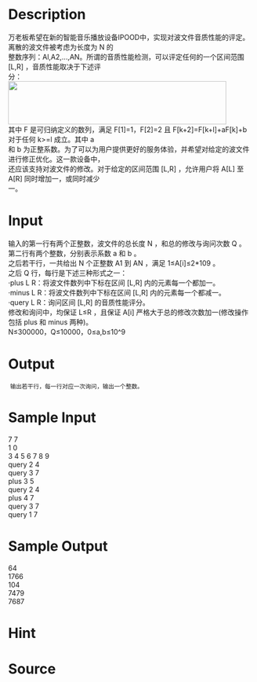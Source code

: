 
# Description

<div class="content"><div>万老板希望在新的智能音乐播放设备IPOOD中，实现对波文件音质性能的评定。离散的波文件被考虑为长度为 N 的</div>
<div>整数序列：Al,A2,...,AN。所谓的音质性能检测，可以评定任何的一个区间范围 [L,R] ，音质性能取决于下述评</div>
<div>分：</div>
<div></div>
<div><img src="/source/bzoj/4085/img/aHR0cHM6Ly9seWRzeS5jb20vSnVkZ2VPbmxpbmUvdXBsb2FkLzIwMTYwNS_ml6DmoIfpopgoMikucG5n.png" width="445" height="88" alt=""/></div>
<div>其中 F 是可归纳定义的数列，满足 F[1]=1，F[2]=2 且 F[k+2]=F[k+l]+aF[k]+b 对于任何 k&gt;=l 成立。其中 a </div>
<div>和 b 为正整系数。为了可以为用户提供更好的服务体验，并希望对给定的波文件进行修正优化。这一款设备中，</div>
<div>还应该支持对波文件的修改。对于给定的区间范围 [L,R] ，允许用户将 A[L] 至 A[R] 同时增加一，或同时减少</div>
<div>一。</div>
<div></div>
<p style="font-size: 11.8181819915771px;"></p>
<p style="font-size: 11.8181819915771px;"></p></div>

# Input

<div class="content"><div>输入的第一行有两个正整数，波文件的总长度 N ，和总的修改与询问次数 Q 。</div>
<div>第二行有两个整数，分别表示系数 a 和 b 。</div>
<div>之后若干行，一共给出 N 个正整数 A1 到 AN ，满足 1≤A[i]≤2*109 。</div>
<div>之后 Q 行，每行是下述三种形式之一：</div>
<div>·plus L R：将波文件数列中下标在区间 [L,R] 内的元素每一个都加一。</div>
<div>·minus L R：将波文件数列中下标在区间 [L,R] 内的元素每一个都减一。</div>
<div>·query L R：询问区间 [L,R] 的音质性能评分。</div>
<div>修改和询问中，均保证 L≤R ，且保证 A[i] 严格大于总的修改次数加一(修改操作包括 plus 和 minus 两种)。</div>
<div>N≤300000，Q≤10000，0≤a,b≤10^9</div>
<div style="font-size: 11.8181819915771px;"></div></div>

# Output

<div class="content"><p> <span style="font-size: 11.8181819915771px;">输出若干行，每一行对应一次询问，输出一个整数。<br/>
</span></p>
<div style="font-size: 11.8181819915771px;"></div></div>

# Sample Input

<div class="content"><span class="sampledata">7 7 <br/>
1 0 <br/>
3 4 5 6 7 8 9 <br/>
query 2 4 <br/>
query 3 7 <br/>
plus 3 5 <br/>
query 2 4 <br/>
plus 4 7 <br/>
query 3 7 <br/>
query 1 7</span></div>

# Sample Output

<div class="content"><span class="sampledata">64 <br/>
1766 <br/>
104 <br/>
7479 <br/>
7687</span></div>

# Hint

<div class="content"><p></p></div>

# Source

<div class="content"><p><a href="problemset.php?search="></a></p></div>

